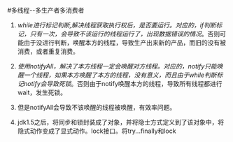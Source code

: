 #多线程--多生产者多消费者

1. *while进行标记判断,解决线程获取执行权后，是否要运行。对应的，if判断标记，只有一次，会导致不该运行的线程运行了，出现数据错误的情况*。否则可能由于没进行判断，唤醒本方的线程，导致生产出来新的产品，而旧的没有被消费，或者重复消费。
2. *使用notifyAll，解决了本方线程一定会唤醒对方线程。对应的，notify只能唤醒一个线程，如果本方唤醒了本方的线程，没有意义，而且由于while判断标记notify会导致死锁*。否则由于notify唤醒本方的线程，导致所有线程都进行wait，发生死锁。
3. 但是notifyAll会导致不该唤醒的线程被唤醒，有效率问题。

4. jdk1.5之后，将同步和锁封装成了对象，并将隐士方式定义到了该对象中，将隐式动作变成了显式动作。lock接口。将try...finally和lock





